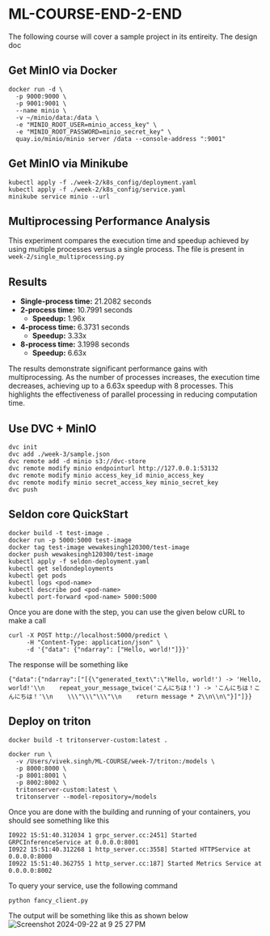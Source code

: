 # ML-COURSE-END-2-END

The following course will cover a sample project in its entireity. The design 
doc

## Get MinIO via Docker

```
docker run -d \
  -p 9000:9000 \
  -p 9001:9001 \
  --name minio \
  -v ~/minio/data:/data \
  -e "MINIO_ROOT_USER=minio_access_key" \
  -e "MINIO_ROOT_PASSWORD=minio_secret_key" \
  quay.io/minio/minio server /data --console-address ":9001"
```

## Get MinIO via Minikube
```
kubectl apply -f ./week-2/k8s_config/deployment.yaml
kubectl apply -f ./week-2/k8s_config/service.yaml
minikube service minio --url
```

## Multiprocessing Performance Analysis

This experiment compares the execution time and speedup achieved by using multiple processes versus a single process.
The file is present in `week-2/single_multiprocessing.py`

## Results

- **Single-process time:** 21.2082 seconds
- **2-process time:** 10.7991 seconds
  - **Speedup:** 1.96x
- **4-process time:** 6.3731 seconds
  - **Speedup:** 3.33x
- **8-process time:** 3.1998 seconds
  - **Speedup:** 6.63x


The results demonstrate significant performance gains with multiprocessing. As the number of processes increases, the execution time decreases, achieving up to a 6.63x speedup with 8 processes. This highlights the effectiveness of parallel processing in reducing computation time.

## Use DVC + MinIO
```
dvc init 
dvc add ./week-3/sample.json 
dvc remote add -d minio s3://dvc-store
dvc remote modify minio endpointurl http://127.0.0.1:53132
dvc remote modify minio access_key_id minio_access_key
dvc remote modify minio secret_access_key minio_secret_key
dvc push
```

## Seldon core QuickStart
```
docker build -t test-image .                      
docker run -p 5000:5000 test-image
docker tag test-image wewakesingh120300/test-image
docker push wewakesingh120300/test-image  
kubectl apply -f seldon-deployment.yaml  
kubectl get seldondeployments      
kubectl get pods
kubectl logs <pod-name>
kubectl describe pod <pod-name>
kubectl port-forward <pod-name> 5000:5000
```

Once you are done with the step, you can use the given below cURL to make a call
```
curl -X POST http://localhost:5000/predict \               
     -H "Content-Type: application/json" \
     -d '{"data": {"ndarray": ["Hello, world!"]}}'  
```

The response will be something like 
```
{"data":{"ndarray":["[{\"generated_text\":\"Hello, world!') -> 'Hello, world!'\\n    repeat_your_message_twice('こんにちは！') -> 'こんにちは！こんにちは！'\\n    \\\"\\\"\\\"\\n    return message * 2\\n\\n\"}]"]}}
```


## Deploy on triton 

```
docker build -t tritonserver-custom:latest .

docker run \
  -v /Users/vivek.singh/ML-COURSE/week-7/triton:/models \
  -p 8000:8000 \
  -p 8001:8001 \
  -p 8002:8002 \
  tritonserver-custom:latest \
  tritonserver --model-repository=/models
```

Once you are done with the building and running of your containers, you should see something like this 

```
I0922 15:51:40.312034 1 grpc_server.cc:2451] Started GRPCInferenceService at 0.0.0.0:8001
I0922 15:51:40.312268 1 http_server.cc:3558] Started HTTPService at 0.0.0.0:8000
I0922 15:51:40.362755 1 http_server.cc:187] Started Metrics Service at 0.0.0.0:8002
```

To query your service, use the following command 

``` 
python fancy_client.py
```

The output will be something like this as shown below 
![Screenshot 2024-09-22 at 9 25 27 PM](https://github.com/user-attachments/assets/d9fab691-22a8-467e-a504-c31f40031918)
